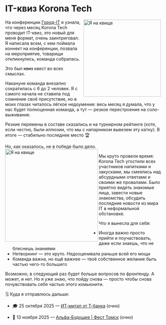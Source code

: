 # IT-квиз Korona Tech

<img src="https://github.com/user-attachments/assets/a3287680-6e8d-4c39-8b2c-e33cb4e30f58" align="right" width="250" alt="Я на квище">На конференции [Город-IT](https://github.com/linawashere/digital-garden/tree/main/conferences/%D0%93%D0%BE%D1%80%D0%BE%D0%B4%20IT) я узнала, что через месяц Korona Tech проводит IT-квиз, это новый для меня формат, очень заинтриговал. Я написала всем, с кем поймала коннект на конференции, позвала на мероприятие, товарищи откликнулись, команда собралась. 

Это был ~~квиз~~ квест во всех смыслах. 

Накануне команда внезапно сократилась с 6 до 2 человек. Я с самого начала не ставила под сомнение своё присутствие, но в моих глазах читалось лёгкое недоумение: весь месяц я думала, что у нас будет полноценная команда, а тут — резкое перестроение на соло-выживание.

Резкие перемены в составе сказались и на турнирном рейтинге (хотя, если честно, были иллюзии, что мы с напарником вывезем эту катку). В итоге — стабильно последнее место 🏆

Но, как оказалось, не в победе было дело. 
<img src="https://github.com/user-attachments/assets/bb616c82-e7dd-4684-ba5e-69f014e7d717" align="left" width="300" alt="Я на квище">

Мы круто провели время: Korona Tech угостили всех участников напитками и закусками, мы смеялись над абсурдными ответами и своими же провалами. Было приятно видеть знакомые лица, завести новые знакомства, обсудить последние новости из мира IT в неформальной обстановке.

Что я вынесла для себя:

- Иногда важно просто прийти и поучаствовать, даже если знаешь, что не блеснешь знаниями
- Нетворкинг — это круто. Недооценивала раньше всей его мощи
- Команда важна, но ещё важнее — твоё собственное желание быть частью чего-то большего

Возможно, в следующий раз будет больше вопросов по фронтенду. А может, и нет. Но я уже знаю, что пойду снова — просто чтобы снова почувствовать себя частью этого комьюнити.

🗓️ Куда я отправлюсь дальше:

- 🎓 25 октября 2025 — [ИТ-митап от Т-банка](https://github.com/linawashere/digital-garden/tree/main/conferences/%D0%A2-%D0%B1%D0%B0%D0%BD%D0%BA%20%D0%9C%D0%B8%D1%82%D0%B0%D0%BF) (очно)

- 🧠 13 ноября 2025 — [Альфа-Будущее | Фест Томск](https://github.com/linawashere/digital-garden/tree/main/conferences/%D0%90%D0%BB%D1%8C%D1%84%D0%B0-%D0%91%D1%83%D0%B4%D1%83%D1%89%D0%B5%D0%B5.%20%D0%A4%D0%B5%D1%81%D1%82%20%D0%A2%D0%BE%D0%BC%D1%81%D0%BA) (очно)

